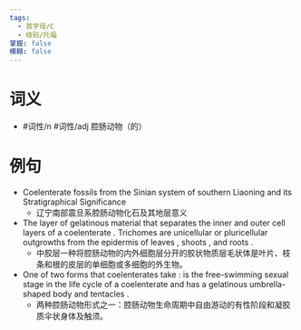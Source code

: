 ```yaml
---
tags:
  - 首字母/C
  - 级别/托福
掌握: false
模糊: false
---
```

# 词义
- #词性/n #词性/adj  腔肠动物（的）
# 例句
- Coelenterate fossils from the Sinian system of southern Liaoning and its Stratigraphical Significance
	- 辽宁南部震旦系腔肠动物化石及其地层意义
- The layer of gelatinous material that separates the inner and outer cell layers of a coelenterate . Trichomes are unicellular or pluricellular outgrowths from the epidermis of leaves , shoots , and roots .
	- 中胶层一种将腔肠动物的内外细胞层分开的胶状物质层毛状体是叶片、枝条和根的皮层的单细胞或多细胞的外生物。
- One of two forms that coelenterates take : is the free-swimming sexual stage in the life cycle of a coelenterate and has a gelatinous umbrella-shaped body and tentacles .
	- 两种腔肠动物形式之一：腔肠动物生命周期中自由游动的有性阶段和凝胶质伞状身体及触须。
